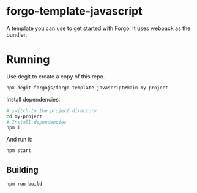 # forgo-template-javascript

A template you can use to get started with Forgo. It uses webpack as the bundler.

# Running

Use degit to create a copy of this repo.

```sh
npx degit forgojs/forgo-template-javascript#main my-project
```

Install dependencies:

```sh
# switch to the project directory
cd my-project
# Install dependencies
npm i
```

And run it:

```sh
npm start
```

## Building

```sh
npm run build
```
